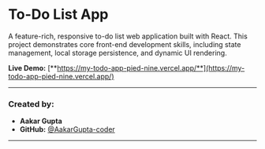 # To-Do List App

A feature-rich, responsive to-do list web application built with React. This project demonstrates core front-end development skills, including state management, local storage persistence, and dynamic UI rendering.

**Live Demo:** [**https://my-todo-app-pied-nine.vercel.app/**](https://my-todo-app-pied-nine.vercel.app/)

---

### **Created by:**
* **Aakar Gupta**
* **GitHub:** [@AakarGupta-coder](https://github.com/AakarGupta-coder)

---
